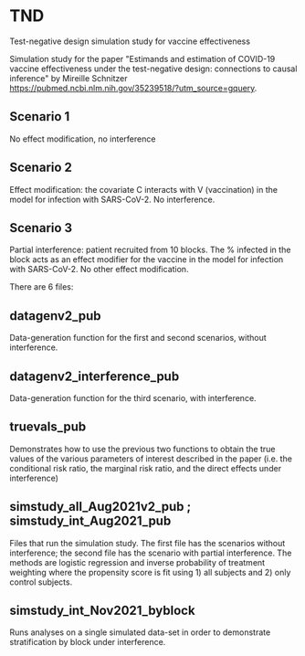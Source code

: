 # TND
Test-negative design simulation study for vaccine effectiveness

Simulation study for the paper "Estimands and estimation of COVID-19 vaccine effectiveness under the test-negative design: connections to causal inference" by Mireille Schnitzer https://pubmed.ncbi.nlm.nih.gov/35239518/?utm_source=gquery.

## Scenario 1
No effect modification, no interference

## Scenario 2
Effect modification: the covariate C interacts with V (vaccination) in the model for infection with SARS-CoV-2.
No interference.

## Scenario 3
Partial interference: patient recruited from 10 blocks. The % infected in the block acts as an effect modifier for the vaccine in the model for infection with SARS-CoV-2.
No other effect modification.

There are 6 files:

## datagenv2_pub
Data-generation function for the first and second scenarios, without interference.

## datagenv2_interference_pub
Data-generation function for the third scenario, with interference.

## truevals_pub
Demonstrates how to use the previous two functions to obtain the true values of the various parameters of interest described in the paper (i.e. the conditional risk ratio, the marginal risk ratio, and the direct effects under interference)

## simstudy_all_Aug2021v2_pub ; simstudy_int_Aug2021_pub
Files that run the simulation study. The first file has the scenarios without interference; the second file has the scenario with partial interference. The methods are logistic regression and inverse probability of treatment weighting where the propensity score is fit using 1) all subjects and 2) only control subjects.

## simstudy_int_Nov2021_byblock
Runs analyses on a single simulated data-set in order to demonstrate stratification by block under interference.
